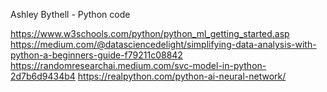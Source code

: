 Ashley Bythell - Python code


https://www.w3schools.com/python/python_ml_getting_started.asp
https://medium.com/@datasciencedelight/simplifying-data-analysis-with-python-a-beginners-guide-f79211c08842
https://randomresearchai.medium.com/svc-model-in-python-2d7b6d9434b4
https://realpython.com/python-ai-neural-network/

